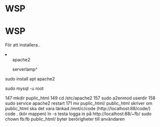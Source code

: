 # WSP
# WSP

För att installera..

<div> 
<li>
  <ul> apache2 </ul> 
  <ul> serverlamp^ </ul> 
</li>
</div>

sudo install apt apache2 

sudo mysql -u root

  147  mkdir puplic_html
  149  cd /etc/apache2
  157  sudo a2enmod userdir
  158  sudo service apache2 restart
  171  mv puplic_html/ public_html skriver om
  public_html ska det vara länkad /mnt/c/code (http://localhost:88/code/)
  code . (kör mappen)
  ln -s
  testa logga in på http://localhost:88/~fb/
  sudo chown fb:fb public_html/ byter berörigheter till användaren